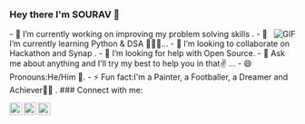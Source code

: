 ### Hey there I'm SOURAV 👋
  <img align="right" alt="GIF" src="https://i.pinimg.com/originals/e4/26/70/e426702edf874b181aced1e2fa5c6cde.gif" />
- 🔭 I’m currently working on improving my problem solving skills .
- 🌱 I’m currently learning Python & DSA  👨🏻‍🎓...
- 👯 I’m looking to collaborate on Hackathon and Synap .
- 🤔 I’m looking for help with Open Source.
- 💬 Ask me about anything and I'll try my best to help you in that✌ ...
- 😄 Pronouns:He/Him 🤵.
- ⚡ Fun fact:I'm a Painter, a Footballer, a Dreamer and Achiever🤵✨  .
### Connect with me:

 [<img align="left" alt="sourav | Twitter" width="22px" src="https://cdn.jsdelivr.net/npm/simple-icons@v3/icons/twitter.svg" />][twitter]
 [<img align="left" alt="sourav | LinkedIn" width="22px" src="https://cdn.jsdelivr.net/npm/simple-icons@v3/icons/linkedin.svg" />][linkedin]
 [<img align="left" alt="sourav | Instagram" width="22px" src="https://cdn.jsdelivr.net/npm/simple-icons@v3/icons/instagram.svg" />][instagram]


  
  
 [twitter]: https://twitter.com/iam_sourav01
 [instagram]: https://instagram.com/iamsourav_01
 [linkedin]: https://linkedin.com/in/sourav-rakshit-40b605185

